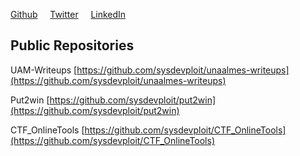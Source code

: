 <a href="https://github.com/sysdevploit">Github</a>
&nbsp;&nbsp;&nbsp;
<a href="https://twitter.com/devploit">Twitter</a>
&nbsp;&nbsp;&nbsp;
<a href="https://linkedin.com/in/daniel-pua">LinkedIn</a>  
  


## Public Repositories

UAM-Writeups [https://github.com/sysdevploit/unaalmes-writeups](https://github.com/sysdevploit/unaalmes-writeups)

Put2win [https://github.com/sysdevploit/put2win](https://github.com/sysdevploit/put2win)

CTF_OnlineTools [https://github.com/sysdevploit/CTF_OnlineTools](https://github.com/sysdevploit/CTF_OnlineTools)

